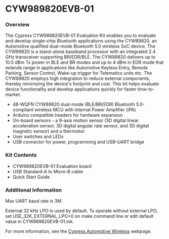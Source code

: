 # CYW989820EVB-01

### Overview

The Cypress CYW989820EVB-01 Evaluation Kit enables you to evaluate and develop single-chip Bluetooth applications using the CYW89820, an Automotive qualified dual-mode Bluetooth 5.0 wireless SoC device. The CYW89820 is a stand-alone baseband processor with an integrated 2.4 GHz transceiver supporting BR/EDR/BLE. The CYW89820 delivers up to 10.5 dBm Tx power in BLE and BR modes and up to 4 dBm in EDR mode that extends range in applications like Automotive Keyless Entry, Remote Parking, Sensor Control, Wake-up trigger for Telematics units etc. The CYW89820 employs high integration to reduce external components, thereby minimizing the device's footprint and cost. This kit helps evaluate device functionality and develop applications quickly for faster time-to-market.

* 48-WQFN CYW89820 dual-mode (BLE/BR/EDR) Bluetooth 5.0-compliant wireless MCU with internal Power Amplifier (iPA)
* Arduino compatible headers for hardware expansion
* On-board sensors - a 9-axis motion sensor (3D digital linear acceleration sensor, 3D digital angular rate sensor, and 3D digital magnetic sensor) and a thermistor
* User switches and LEDs
* USB connector for power, programming and USB-UART bridge

### Kit Contents

* CYW989820EVB-01 Evaluation board
* USB Standard-A to Micro-B cable
* Quick Start Guide

### Additional Information
Max UART baud rate is 3M.

External 32 kHz LPO is used by default. To operate without external LPO, set USE_32K_EXTERNAL_LPO=0 on
make command line or edit default value in CYW989820EVB-01.mk.

For more information, see the [Cypress Automotive Wireless](https://www.cypress.com/products/automotive-wireless) webpage.

